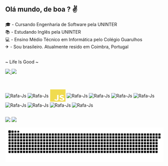 ## Olá mundo, de boa ?  ✌

🎓 - Cursando Engenharia de Software pela UNINTER <br>
📚 - Estudando Inglês pela UNINTER<br>
💻 - Ensino Médio Técnico em Informática pelo Colégio Guarulhos <br>
✈ - Sou brasileiro. Atualmente resido em Coimbra, Portugal <br><br>

~ Life Is Good ~



<div>
  <a href="https://github.com/danielcmelo">
     <img height="150em" src="https://github-readme-stats.vercel.app/api?username=danielcmelo&show_icons=true&theme=dark&include_all_commits=true&count_private=true"/>
     <img height="150em" src="https://github-readme-stats.vercel.app/api/top-langs/?username=danielcmelo&layout=compact&langs_count=7&theme=dark"/>
  </a>
</div>
  
  ##
  
<div style="display: inline_block"><br>
  <img align="center" alt="Rafa-Js" height="40" width="50" src="https://cdn.jsdelivr.net/gh/devicons/devicon/icons/html5/html5-original-wordmark.svg" />
  <img align="center" alt="Rafa-Js" height="40" width="50" src="https://cdn.jsdelivr.net/gh/devicons/devicon/icons/css3/css3-original-wordmark.svg" />
  <img align="center" alt="Rafa-Js" height="40" width="50" src="https://raw.githubusercontent.com/devicons/devicon/master/icons/javascript/javascript-plain.svg">
  <img align="center" alt="Rafa-Js" height="40" width="50" src="https://cdn.jsdelivr.net/gh/devicons/devicon/icons/php/php-original.svg" />
  <img align="center" alt="Rafa-Js" height="40" width="50" src="https://cdn.jsdelivr.net/gh/devicons/devicon/icons/webpack/webpack-original.svg" />
  <img align="center" alt="Rafa-Js" height="40" width="50" src="https://cdn.jsdelivr.net/gh/devicons/devicon/icons/bootstrap/bootstrap-original.svg" />
  <img align="center" alt="Rafa-Js" height="40" width="50" src="https://cdn.jsdelivr.net/gh/devicons/devicon/icons/npm/npm-original-wordmark.svg" />
  <img align="center" alt="Rafa-Js" height="40" width="50" src="https://cdn.jsdelivr.net/gh/devicons/devicon/icons/gitlab/gitlab-original.svg" />
  <img align="center" alt="Rafa-Js" height="40" width="50" src="https://cdn.jsdelivr.net/gh/devicons/devicon/icons/illustrator/illustrator-line.svg" />
  <img align="center" alt="Rafa-Js" height="40" width="50" src="https://cdn.jsdelivr.net/gh/devicons/devicon/icons/photoshop/photoshop-line.svg" />
  <img align="center" alt="Rafa-Js" height="40" width="50" src="https://cdn.jsdelivr.net/gh/devicons/devicon/icons/xd/xd-line.svg" />
                                          
                                                                                       
</div>
  
  ##
 

  
 
  <a href = "mailto:odanielmelowork@gmail.com"><img src="https://img.shields.io/badge/-Gmail-%23333?style=for-the-badge&logo=gmail&logoColor=white" target="_blank"></a>
  <a href="https://www.linkedin.com/in/daniel-melo-90ab6b210" target="_blank"><img src="https://img.shields.io/badge/-LinkedIn-%230077B5?style=for-the-badge&logo=linkedin&logoColor=white" target="_blank"></a> 
 
  ![Snake animation](https://github.com/danielcmelo/danielcmelo/blob/output/github-contribution-grid-snake.svg)
 
</div>

